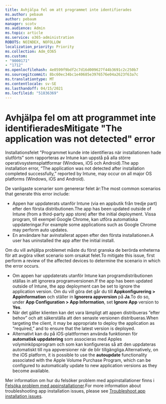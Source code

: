 ```yaml
---
title: Avhjälpa fel om att programmet inte identifierades
ms.author: pebaum
author: pebaum
manager: scotv
ms.audience: Admin
ms.topic: article
ms.service: o365-administration
ROBOTS: NOINDEX, NOFOLLOW
localization_priority: Priority
ms.collection: Adm_O365
ms.custom:
- "9000171"
- "1712"
ms.openlocfilehash: 4e0599f9bdf2c7d16d009627f44b3691c2c250b7
ms.sourcegitcommit: 8bc60ec34bc1e40685e3976576e04a2623f63a7c
ms.translationtype: MT
ms.contentlocale: sv-SE
ms.lasthandoff: 04/15/2021
ms.locfileid: "51836369"
---
```

# <a name="mitigate-the-application-was-not-detected-error"></a><span data-ttu-id="56070-102">Avhjälpa fel om att programmet inte identifierades</span><span class="sxs-lookup"><span data-stu-id="56070-102">Mitigate "The application was not detected" error</span></span>

<span data-ttu-id="56070-103">Installationsfelet ”Programmet kunde inte identifieras när installationen hade slutförts” som rapporteras av Intune kan uppstå på alla större operativsystemsplattformar (Windows, iOS och Android).</span><span class="sxs-lookup"><span data-stu-id="56070-103">The app installation error, “The application was not detected after installation completed successfully,” reported by Intune, may occur on all major OS platforms (Windows, iOS and Android).</span></span>

<span data-ttu-id="56070-104">De vanligaste scenarier som genererar felet är:</span><span class="sxs-lookup"><span data-stu-id="56070-104">The most common scenarios that generate this error include:</span></span>

- <span data-ttu-id="56070-105">Appen har uppdaterats utanför Intune (via en appbutik från tredje part) efter den första distributionen.</span><span class="sxs-lookup"><span data-stu-id="56070-105">The app has been updated outside of Intune (from a third-party app store) after the initial deployment.</span></span> <span data-ttu-id="56070-106">Vissa program, till exempel Google Chrome, kan utföra automatiska uppdateringar.</span><span class="sxs-lookup"><span data-stu-id="56070-106">For example some applications such as Google Chrome may perform auto updates.</span></span>
- <span data-ttu-id="56070-107">En användare har avinstallerat appen efter den första installationen.</span><span class="sxs-lookup"><span data-stu-id="56070-107">A user has uninstalled the app after the initial install.</span></span>

<span data-ttu-id="56070-108">Om du vill avhjälpa problemet måste du först granska de berörda enheterna för att avgöra vilket scenario som orsakat felet.</span><span class="sxs-lookup"><span data-stu-id="56070-108">To mitigate this issue, first perform a review of the affected devices to determine the scenario in which the error occurs.</span></span>

- <span data-ttu-id="56070-109">Om appen har uppdaterats utanför Intune kan programdistributionen ställas in att ignorera programversionen.</span><span class="sxs-lookup"><span data-stu-id="56070-109">If the app has been updated outside of Intune, the app deployment can be set to ignore the application version.</span></span> <span data-ttu-id="56070-110">Om du vill göra det går du till **Appkonfigurering > Appinformation** och ställer in **Ignorera appversion** på **Ja**.</span><span class="sxs-lookup"><span data-stu-id="56070-110">To do so, under **App Configuration > App Information**, set **Ignore App** version to **Yes**.</span></span>
- <span data-ttu-id="56070-111">När det gäller klienten kan det vara lämpligt att appen distribueras ”efter behov” och att säkerställa att den senaste versionen distribueras.</span><span class="sxs-lookup"><span data-stu-id="56070-111">When targeting the client, it may be appropriate to deploy the application as “required,” and to ensure that the latest version is deployed.</span></span>
- <span data-ttu-id="56070-112">Alternativt kan du på iOS-plattformen använda funktionen för **automatisk uppdatering** som associeras med Apples volyminköpsprogram och som kan konfigureras så att den uppdateras automatiskt till nya appversioner när de blir tillgängliga.</span><span class="sxs-lookup"><span data-stu-id="56070-112">Alternatively, on the iOS platform, it is possible to use the **autoupdate** functionality associated with the Apple Volume Purchase Program, which can be configured to automatically update to new application versions as they become available.</span></span>

<span data-ttu-id="56070-113">Mer information om hur du felsöker problem med appinstallationer finns i [Felsöka problem med appinstallationer](https://docs.microsoft.com/intune/troubleshoot-app-install).</span><span class="sxs-lookup"><span data-stu-id="56070-113">For more information about troubleshooting app installation issues, please see [Troubleshoot app installation issues](https://docs.microsoft.com/intune/troubleshoot-app-install).</span></span>
